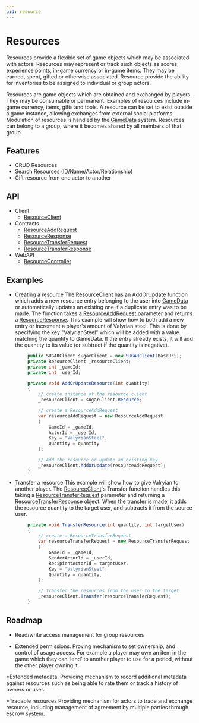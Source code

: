 ```yaml
---
uid: resource
---
```


# Resources
Resources provide a flexible set of game objects which may be associated with actors. Resources may represent or track such objects as scores, experience points, in-game currency or in-game items. They may be earned, spent, gifted or otherwise associated. Resource provide the ability for inventories to be assigned to individual or group actors. 

Resources are game objects which are obtained and exchanged by players. They may be consumable or permanent. Examples of resources include in-game currency, items, gifts and tools. A resource can be set to exist outside a game instance, allowing exchanges from external social platforms. Modulation of resources is handled by the [GameData](gameData.md) system. Resources can belong to a group, where it becomes shared by all members of that group. 

## Features
* CRUD Resources
* Search Resources (ID/Name/Actor/Relationship) 
* Gift resource from one actor to another


## API
* Client
    * [ResourceClient](xref:PlayGen.SUGAR.Client.ResourceClient)
* Contracts
	* [ResourceAddRequest](xref:PlayGen.SUGAR.Contracts.Shared.ResourceAddRequest)
	* [ResourceResponse](xref:PlayGen.SUGAR.Contracts.Shared.ResourceResponse)
	* [ResourceTransferRequest](xref:PlayGen.SUGAR.Contracts.Shared.ResourceTransferRequest)
	* [ResourceTransferResponse](xref:PlayGen.SUGAR.Contracts.Shared.ResourceTransferResponse)
* WebAPI
    * [ResourceController](xref:PlayGen.SUGAR.WebAPI.Controllers.ResourceController)

## Examples
* Creating a resource
	The [ResourceClient](xref:PlayGen.SUGAR.Client.ResourceClient) has an AddOrUpdate function which adds a new resource entry belonging to the user into [GameData](gameData.md) or automatically updates an existing one if a duplicate entry was to be made. The function takes a [ResourceAddRequest](xref:PlayGen.SUGAR.Contracts.Shared.ResourceAddRequest) parameter and returns a [ResourceResponse](xref:PlayGen.SUGAR.Contracts.Shared.ResourceResponse). This example will show how to both add a new entry or increment a player's amount of Valyrian steel. This is done by specifying the key "ValyrianSteel" which will be added with a value matching the quantity to GameData. If the entry already exists, it will add the quantity to its value (or subtract if the quantity is negative).

```cs
		public SUGARClient sugarClient = new SUGARClient(BaseUri);
		private ResourceClient _resourceClient;
		private int _gameId;
		private int _userId;

		private void AddOrUpdateResource(int quantity) 
		{
			// create instance of the resource client
			_resourceClient = sugarClient.Resource;

			// create a ResourceAddRequest
			var resourceAddRequest = new ResourceAddRequest 
			{
				GameId = _gameId,
				ActorId = _userId,
				Key = "ValyrianSteel",
				Quantity = quantity
			};

			// Add the resource or update an existing key
			_resourceClient.AddOrUpdate(resourceAddRequest);
		}
```

* Transfer a resource
	This example will show how to give Valryian to another player. The [ResourceClient](xref:PlayGen.SUGAR.Client.ResourceClient)'s Transfer function handles this taking a [ResourceTransferRequest](xref:PlayGen.SUGAR.Contracts.Shared.ResourceTransferRequest) parameter and returning a [ResourceTransferResponse](xref:PlayGen.SUGAR.Contracts.Shared.ResourceTransferResponse) object. When the transfer is made, it adds the resource quantity to the target user, and subtracts it from the source user. 

```cs 
		private void TransferResource(int quantity, int targetUser) 
		{
			// create a ResourceTransferRequest
			var resourceTransferRequest = new ResourceTransferRequest 
			{
				GameId = _gameId,
				SenderActorId = _userId,
				RecipientActorId = targetUser,
				Key = "ValyrianSteel",
				Quantity = quantity,
			};

			// transfer the resources from the user to the target
			_resourceClient.Transfer(resourceTransferRequest);
		}
```

## Roadmap
* Read/write access management for group resources

* Extended permissions.
Proving mechanism to set ownership, and control of usage access. For example a player may own an item in the game which they can ‘lend’ to another player to use for a period, without the other player owning it. 

*Extended metadata.
Providing mechanism to record additional metadata against resources such as being able to rate them or track a history of owners or uses. 

*Tradable resources
Providing mechanism for actors to trade and exchange resource, including management of agreement by multiple parties through escrow system. 

